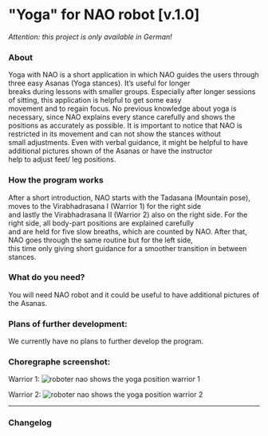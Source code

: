 # "Yoga" for NAO robot [v.1.0]
*Attention: this project is only available in German!*


### About

Yoga with NAO is a short application in which NAO guides the users through three easy Asanas (Yoga stances). It’s useful for longer<br>
breaks during lessons with smaller groups. Especially after longer sessions of sitting, this application is helpful to get some easy <br>
movement and to regain focus. No previous knowledge about yoga is necessary, since NAO explains every stance carefully and shows the <br>
positions as accurately as possible. It is important to notice that NAO is restricted in its movement and can not show the stances without<br>
small adjustments. Even with verbal guidance,  it might be helpful to have additional pictures shown of the Asanas or have the instructor<br>
help to adjust feet/ leg positions.

### How the program works

After a short introduction, NAO starts with the Tadasana (Mountain pose), moves to the Virabhadrasana I (Warrior 1) for the right side <br>
and lastly the Virabhadrasana II (Warrior 2) also on the right side. For the right side, all body-part positions are explained carefully <br>
and are held for five slow breaths, which are counted by NAO. After that, NAO goes through the same routine but for the left side, <br>
this time only giving short guidance for a smoother transition in between stances.

### What do you need?<br>

You will need NAO robot and it could be useful to have additional pictures of the Asanas.

### Plans of further development:

We currently have no plans to further develop the program.

### Choregraphe screenshot:

Warrior 1:
![roboter nao shows the yoga position warrior 1](https://github.com/Humanoid-Robots-as-Edu-Assistants/yoga-with-nao/assets/68842909/967f4e47-0ecf-48b3-b3dd-e0976546487d)

Warrior 2:
![roboter nao shows the yoga position warrior 2](https://github.com/Humanoid-Robots-as-Edu-Assistants/yoga-with-nao/assets/68842909/7bed4618-5fe0-40c4-be29-ec19034a1917)


---

### Changelog

